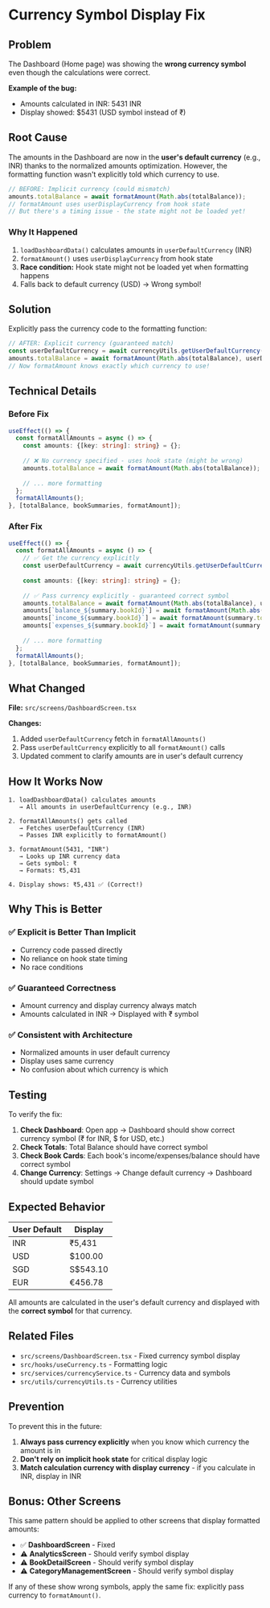 # Currency Symbol Display Fix

## Problem
The Dashboard (Home page) was showing the **wrong currency symbol** even though the calculations were correct.

**Example of the bug:**
- Amounts calculated in INR: 5431 INR
- Display showed: $5431 (USD symbol instead of ₹)

## Root Cause

The amounts in the Dashboard are now in the **user's default currency** (e.g., INR) thanks to the normalized amounts optimization. However, the formatting function wasn't explicitly told which currency to use.

```typescript
// BEFORE: Implicit currency (could mismatch)
amounts.totalBalance = await formatAmount(Math.abs(totalBalance));
// formatAmount uses userDisplayCurrency from hook state
// But there's a timing issue - the state might not be loaded yet!
```

### Why It Happened
1. `loadDashboardData()` calculates amounts in `userDefaultCurrency` (INR)
2. `formatAmount()` uses `userDisplayCurrency` from hook state
3. **Race condition:** Hook state might not be loaded yet when formatting happens
4. Falls back to default currency (USD) → Wrong symbol!

## Solution

Explicitly pass the currency code to the formatting function:

```typescript
// AFTER: Explicit currency (guaranteed match)
const userDefaultCurrency = await currencyUtils.getUserDefaultCurrency();
amounts.totalBalance = await formatAmount(Math.abs(totalBalance), userDefaultCurrency);
// Now formatAmount knows exactly which currency to use!
```

## Technical Details

### Before Fix
```typescript
useEffect(() => {
  const formatAllAmounts = async () => {
    const amounts: {[key: string]: string} = {};
    
    // ❌ No currency specified - uses hook state (might be wrong)
    amounts.totalBalance = await formatAmount(Math.abs(totalBalance));
    
    // ... more formatting
  };
  formatAllAmounts();
}, [totalBalance, bookSummaries, formatAmount]);
```

### After Fix
```typescript
useEffect(() => {
  const formatAllAmounts = async () => {
    // ✅ Get the currency explicitly
    const userDefaultCurrency = await currencyUtils.getUserDefaultCurrency();
    
    const amounts: {[key: string]: string} = {};
    
    // ✅ Pass currency explicitly - guaranteed correct symbol
    amounts.totalBalance = await formatAmount(Math.abs(totalBalance), userDefaultCurrency);
    amounts[`balance_${summary.bookId}`] = await formatAmount(Math.abs(summary.netBalance), userDefaultCurrency);
    amounts[`income_${summary.bookId}`] = await formatAmount(summary.totalIncome, userDefaultCurrency);
    amounts[`expenses_${summary.bookId}`] = await formatAmount(summary.totalExpenses, userDefaultCurrency);
    
    // ... more formatting
  };
  formatAllAmounts();
}, [totalBalance, bookSummaries, formatAmount]);
```

## What Changed

**File:** `src/screens/DashboardScreen.tsx`

**Changes:**
1. Added `userDefaultCurrency` fetch in `formatAllAmounts()`
2. Pass `userDefaultCurrency` explicitly to all `formatAmount()` calls
3. Updated comment to clarify amounts are in user's default currency

## How It Works Now

```
1. loadDashboardData() calculates amounts
   → All amounts in userDefaultCurrency (e.g., INR)
   
2. formatAllAmounts() gets called
   → Fetches userDefaultCurrency (INR)
   → Passes INR explicitly to formatAmount()
   
3. formatAmount(5431, "INR")
   → Looks up INR currency data
   → Gets symbol: ₹
   → Formats: ₹5,431
   
4. Display shows: ₹5,431 ✅ (Correct!)
```

## Why This is Better

### ✅ Explicit is Better Than Implicit
- Currency code passed directly
- No reliance on hook state timing
- No race conditions

### ✅ Guaranteed Correctness
- Amount currency and display currency always match
- Amounts calculated in INR → Displayed with ₹ symbol

### ✅ Consistent with Architecture
- Normalized amounts in user default currency
- Display uses same currency
- No confusion about which currency is which

## Testing

To verify the fix:

1. **Check Dashboard**: Open app → Dashboard should show correct currency symbol (₹ for INR, $ for USD, etc.)
2. **Check Totals**: Total Balance should have correct symbol
3. **Check Book Cards**: Each book's income/expenses/balance should have correct symbol
4. **Change Currency**: Settings → Change default currency → Dashboard should update symbol

## Expected Behavior

| User Default | Display |
|--------------|---------|
| INR | ₹5,431 |
| USD | $100.00 |
| SGD | S$543.10 |
| EUR | €456.78 |

All amounts are calculated in the user's default currency and displayed with the **correct symbol** for that currency.

## Related Files

- `src/screens/DashboardScreen.tsx` - Fixed currency symbol display
- `src/hooks/useCurrency.ts` - Formatting logic
- `src/services/currencyService.ts` - Currency data and symbols
- `src/utils/currencyUtils.ts` - Currency utilities

## Prevention

To prevent this in the future:

1. **Always pass currency explicitly** when you know which currency the amount is in
2. **Don't rely on implicit hook state** for critical display logic
3. **Match calculation currency with display currency** - if you calculate in INR, display in INR

## Bonus: Other Screens

This same pattern should be applied to other screens that display formatted amounts:

- ✅ **DashboardScreen** - Fixed
- ⚠️ **AnalyticsScreen** - Should verify symbol display
- ⚠️ **BookDetailScreen** - Should verify symbol display
- ⚠️ **CategoryManagementScreen** - Should verify symbol display

If any of these show wrong symbols, apply the same fix: explicitly pass currency to `formatAmount()`.
